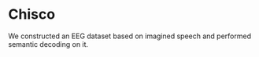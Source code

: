 # Chisco
We constructed an EEG dataset based on imagined speech and performed semantic decoding on it.
